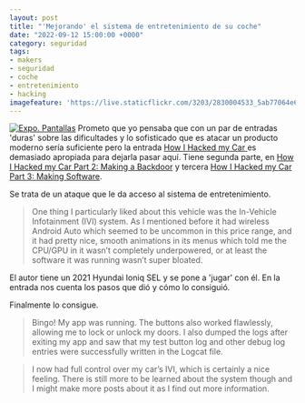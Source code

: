 ```yaml
---
layout: post
title: "'Mejorando' el sistema de entretenimiento de su coche"
date: "2022-09-12 15:00:00 +0000"
category: seguridad
tags:
- makers
- seguridad
- coche
- entretenimiento
- hacking
imagefeature: 'https://live.staticflickr.com/3203/2830004533_5ab77064e6.jpg'
---
```

<a href="https://www.flickr.com/photos/fernand0/2830004533/" title="Expo. Pantallas "><img src="https://live.staticflickr.com/3203/2830004533_5ab77064e6.jpg" alt="Expo. Pantallas " class="img-responsive img-centered"></a>
Prometo que yo pensaba que con un par de entradas 'duras' sobre las dificultades y lo sofisticado que es atacar un producto moderno sería suficiente pero la entrada [How I Hacked my Car ](https://programmingwithstyle.com/posts/howihackedmycar/) es demasiado apropiada para dejarla pasar aquí.
Tiene segunda parte, en [How I Hacked my Car Part 2: Making a Backdoor](https://programmingwithstyle.com/posts/howihackedmycarpart2/) y tercera [How I Hacked my Car Part 3: Making Software](https://programmingwithstyle.com/posts/howihackedmycarpart3/).

Se trata de un ataque que le da acceso al sistema de entretenimiento.

> One thing I particularly liked about this vehicle was the In-Vehicle Infotainment (IVI) system. As I mentioned before it had wireless Android Auto which seemed to be uncommon in this price range, and it had pretty nice, smooth animations in its menus which told me the CPU/GPU in it wasn’t completely underpowered, or at least the software it was running wasn’t super bloated.

El autor tiene un 2021 Hyundai Ioniq SEL y se pone a 'jugar' con él. En la entrada nos cuenta los pasos que dió y cómo lo consiguió.

Finalmente lo consigue.

> Bingo! My app was running. The buttons also worked flawlessly, allowing me to lock or unlock my doors. I also dumped the logs after exiting my app and saw that my test button log and other debug log entries were successfully written in the Logcat file.

> I now had full control over my car’s IVI, which is certainly a nice feeling. There is still more to be learned about the system though and I might make more posts about it as I find out more information.


